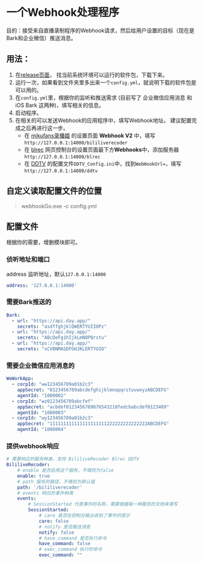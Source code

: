 # 一个Webhook处理程序

目的：接受来自直播录制程序的Webhook请求，然后给用户设置的目标（现在是Bark和企业微信）推送消息。

## 用法：
1. 在[release页面](https://github.com/Janet-Baker/webhookGo/releases)，
找当前系统环境可以运行的软件包，下载下来。
2. 运行一次，如果看到文件夹里多出来一个`config.yml`，就说明下载的软件包是可以用的。
3. 在`config.yml`里，根据你的监听和推送需求
(目前写了 企业微信应用消息 和 iOS Bark 这两种)，填写相关的信息。
4. 启动程序。
5. 在相关的可以发送Webhook的应用程序中，填写Webhook地址。
建议配置完成之后再进行这一步。
   - 在 [mikufans录播姬](https://rec.danmuji.org/)
   的设置页面 **Webhook V2** 中，填写`http://127.0.0.1:14000/bililiverecoder`
   - 在 [blrec](https://github.com/acgnhiki/blrec/) 网页控制台的设置页面最下方**Webhooks**中，添加服务器
   `http://127.0.0.1:14000/blrec`
   - 在 [DDTV](https://ddtv.pro/) 的配置文件`DDTV_Config.ini`中，找到`WebHookUrl=`，填写`http://127.0.0.1:14000/ddtv`

## 自定义读取配置文件的位置
> webhookGo.exe -c config.yml

## 配置文件

根据你的需要，增删模块即可。

### 侦听地址和端口

address 监听地址，默认`127.0.0.1:14000`

```yaml
address: '127.0.0.1:14000'
```

### 需要Bark推送的

```yaml
Bark:
  - url: "https://api.day.app/"
    secrets: "asdffghjklQWERTYUIIOPz"
  - url: "https://api.day.app/"
    secrets: "ABcDeFg1hIjkLmNOPQrstu"
  - url: "https://api.day.app/"
    secrets: "xCVBNMASDFGHJKLERTYUIO"
```

### 需要企业微信应用消息的

```yaml
WeWorkApp:
  - corpId: "ww123456789a01b2c3"
    appSecret: "0123456789abcdefghijklmnopqrstuvwxyzABCDEFG"
    agentId: "1000002"
  - corpId: "wz0123456789abcfef"
    appSecret: "acbdef0123456789876543210fedcbabcdef0123409"
    agentId: "1000003"
  - corpId: "wy123456789a01b2c3"
    appSecret: "111111111111111111111222222222222222ABCDEFG"
    agentId: "1000004"
```

### 提供webhook响应
```yaml
# 需要响应的服务种类，支持 BililiveRecoder Blrec DDTV
BililiveRecoder:
    # enable 是否启用这个服务，不填则为false
    enable: true
    # path 服务的路径，不填则为默认值
    path: '/bililiverecoder'
    # events 响应的事件种类
    events:
        # SessionStarted 代表事件的名称，需要根据每一种服务的文档来填写
        SessionStarted:
            # care 是否在控制台输出收到了事件的提示
            care: false
            # notify 是否推送消息
            notify: false
            # have_command 是否执行命令
            have_command: false
            # exec_command 执行的命令
            exec_command: ""
```